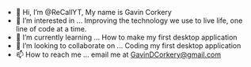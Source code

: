 - 👋 Hi, I’m @ReCallYT, My name is Gavin Corkery
- 👀 I’m interested in ... Improving the technology we use to live life, one line of code at a time.
- 🌱 I’m currently learning ... How to make my first desktop application
- 💞️ I’m looking to collaborate on ... Coding my first desktop application
- 📫 How to reach me ... email me at GavinDCorkery@gmail.com

